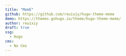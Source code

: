 ```yaml
---
title: "MemE"
github: https://github.com/reuixiy/hugo-theme-meme
demo: https://themes.gohugo.io/theme/hugo-theme-meme/
author: reuixiy
draft: true
ssg:
  - Hugo
cms:
  - No Cms
---
```

